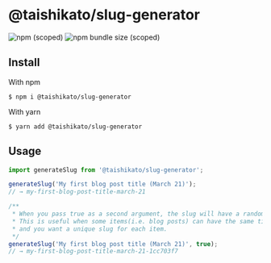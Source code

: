 # @taishikato/slug-generator

![npm (scoped)](https://img.shields.io/npm/v/@taishikato/slug-generator)
![npm bundle size (scoped)](https://img.shields.io/bundlephobia/min/@taishikato/slug-generator?label=minified%20size)

## Install
With npm
```shell
$ npm i @taishikato/slug-generator
```
With yarn
```shell
$ yarn add @taishikato/slug-generator
```

## Usage

```javascript
import generateSlug from '@taishikato/slug-generator';

generateSlug('My first blog post title (March 21)');
// → my-first-blog-post-title-march-21

/**
 * When you pass true as a second argument, the slug will have a random strings at the end
 * This is useful when some items(i.e. blog posts) can have the same title, which means those will have the same slug
 * and you want a unique slug for each item.
 */
generateSlug('My first blog post title (March 21)', true);
// → my-first-blog-post-title-march-21-1cc703f7
```
